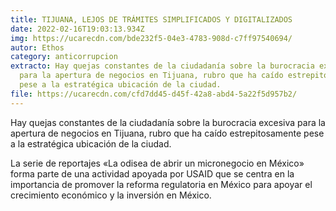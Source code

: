 ```yaml
---
title: TIJUANA, LEJOS DE TRÁMITES SIMPLIFICADOS Y DIGITALIZADOS
date: 2022-02-16T19:03:13.934Z
img: https://ucarecdn.com/bde232f5-04e3-4783-908d-c7ff97540694/
autor: Ethos
category: anticorrupcion
extracto: Hay quejas constantes de la ciudadanía sobre la burocracia excesiva
  para la apertura de negocios en Tijuana, rubro que ha caído estrepitosamente
  pese a la estratégica ubicación de la ciudad.
file: https://ucarecdn.com/cfd7dd45-d45f-42a8-abd4-5a22f5d957b2/
---
```

<!--StartFragment-->

Hay quejas constantes de la ciudadanía sobre la burocracia excesiva para la apertura de negocios en Tijuana, rubro que ha caído estrepitosamente pese a la estratégica ubicación de la ciudad.

La serie de reportajes «La odisea de abrir un micronegocio en México» forma parte de una actividad apoyada por USAID que se centra en la importancia de promover la reforma regulatoria en México para apoyar el crecimiento económico y la inversión en México.

<!--EndFragment-->